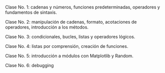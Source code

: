 Clase No. 1: cadenas y números, funciones predeterminadas, operadores y fundamentos de sintaxis.

Clase No. 2: manipulación de cadenas, formato, acotaciones de operadores, introducción a los métodos.

Clase No. 3: condicionales, bucles, listas y operadores lógicos.

Clase No. 4: listas por comprensión, creación de funciones.

Clase No. 5: introducción a módulos con Matplotlib y Random.

Clase No. 6: debugging
